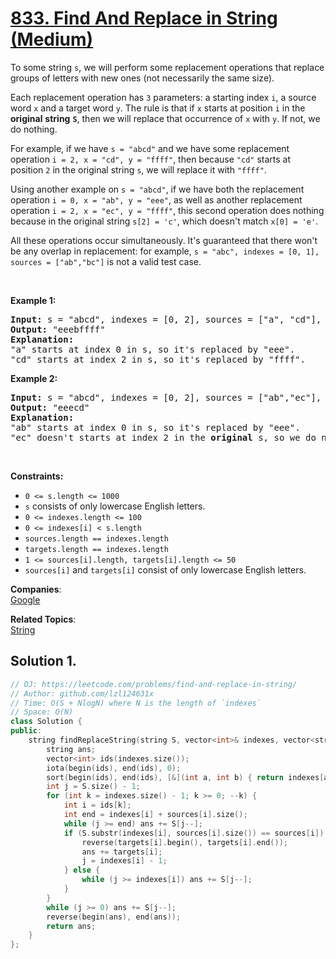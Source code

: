 # [833. Find And Replace in String (Medium)](https://leetcode.com/problems/find-and-replace-in-string/)

<p>To some string <code>s</code>, we will perform some replacement operations that replace groups of letters with new ones (not necessarily the same size).</p>

<p>Each replacement operation has <code>3</code> parameters: a starting index <code>i</code>, a source word <code>x</code> and a target word <code>y</code>. The rule is that if <code><font face="monospace">x</font></code> starts at position <code>i</code> in the <strong>original</strong> <strong>string</strong> <strong><code>S</code></strong>, then we will replace that occurrence of <code>x</code> with <code>y</code>. If not, we do nothing.</p>

<p>For example, if we have <code>s = "abcd"</code> and we have some replacement operation <code>i = 2, x = "cd", y = "ffff"</code>, then because <code>"cd"</code> starts at position <code><font face="monospace">2</font></code> in the original string <code>s</code>, we will replace it with <code>"ffff"</code>.</p>

<p>Using another example on <code>s = "abcd"</code>, if we have both the replacement operation <code>i = 0, x = "ab", y = "eee"</code>, as well as another replacement operation <code>i = 2, x = "ec", y = "ffff"</code>, this second operation does nothing because in the original string <code>s[2] = 'c'</code>, which doesn't match <code>x[0] = 'e'</code>.</p>

<p>All these operations occur simultaneously. It's guaranteed that there won't be any overlap in replacement: for example, <code>s = "abc", indexes = [0, 1], sources = ["ab","bc"]</code> is not a valid test case.</p>

<p>&nbsp;</p>
<p><strong>Example 1:</strong></p>

<pre><strong>Input:</strong> s = "abcd", indexes = [0, 2], sources = ["a", "cd"], targets = ["eee", "ffff"]
<strong>Output:</strong> "eeebffff"
<strong>Explanation:</strong>
"a" starts at index 0 in s, so it's replaced by "eee".
"cd" starts at index 2 in s, so it's replaced by "ffff".
</pre>

<p><strong>Example 2:</strong></p>

<pre><strong>Input:</strong> s = "abcd", indexes = [0, 2], sources = ["ab","ec"], targets = ["eee","ffff"]
<strong>Output:</strong> "eeecd"
<strong>Explanation:</strong>
"ab" starts at index 0 in s, so it's replaced by "eee".
"ec" doesn't starts at index 2 in the <strong>original</strong> s, so we do nothing.
</pre>

<p>&nbsp;</p>
<p><strong>Constraints:</strong></p>

<ul>
	<li><code>0 &lt;= s.length &lt;= 1000</code></li>
	<li><code>s</code> consists of only lowercase English letters.</li>
	<li><code>0 &lt;= indexes.length &lt;= 100</code></li>
	<li><code>0 &lt;= indexes[i] &lt; s.length</code></li>
	<li><code>sources.length == indexes.length</code></li>
	<li><code>targets.length == indexes.length</code></li>
	<li><code>1 &lt;= sources[i].length, targets[i].length &lt;= 50</code></li>
	<li><code>sources[i]</code> and <code>targets[i]</code> consist of only lowercase English letters.</li>
</ul>


**Companies**:  
[Google](https://leetcode.com/company/google)

**Related Topics**:  
[String](https://leetcode.com/tag/string/)

## Solution 1.

```cpp
// OJ: https://leetcode.com/problems/find-and-replace-in-string/
// Author: github.com/lzl124631x
// Time: O(S + NlogN) where N is the length of `indexes`
// Space: O(N)
class Solution {
public:
    string findReplaceString(string S, vector<int>& indexes, vector<string>& sources, vector<string>& targets) {
        string ans;
        vector<int> ids(indexes.size());
        iota(begin(ids), end(ids), 0);
        sort(begin(ids), end(ids), [&](int a, int b) { return indexes[a] < indexes[b]; });
        int j = S.size() - 1;
        for (int k = indexes.size() - 1; k >= 0; --k) {
            int i = ids[k];
            int end = indexes[i] + sources[i].size();
            while (j >= end) ans += S[j--];
            if (S.substr(indexes[i], sources[i].size()) == sources[i]) {
                reverse(targets[i].begin(), targets[i].end());
                ans += targets[i];
                j = indexes[i] - 1;
            } else {
                while (j >= indexes[i]) ans += S[j--];
            }
        }
        while (j >= 0) ans += S[j--];
        reverse(begin(ans), end(ans));
        return ans;
    }
};
```
